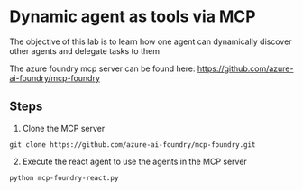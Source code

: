 # Dynamic agent as tools via MCP

The objective of this lab is to learn how one agent can dynamically discover other agents and delegate tasks to them

The azure foundry mcp server can be found here: https://github.com/azure-ai-foundry/mcp-foundry

## Steps

1. Clone the MCP server
```
git clone https://github.com/azure-ai-foundry/mcp-foundry.git
```

2. Execute the react agent to use the agents in the MCP server

```
python mcp-foundry-react.py
```